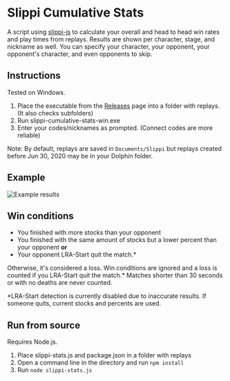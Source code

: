 # Slippi Cumulative Stats

A script using [slippi-js](https://github.com/project-slippi/slippi-js) to calculate your overall and head to head win rates and play times from replays. Results are shown per character, stage, and nickname as well. You can specify your character, your opponent, your opponent's character, and even opponents to skip.

## Instructions
Tested on Windows.

1. Place the executable from the [Releases](https://github.com/BrodyVoth/slippi-cumulative-stats/releases/latest) page into a folder with replays. (It also checks subfolders)
2. Run slippi-cumulative-stats-win.exe
3. Enter your codes/nicknames as prompted. (Connect codes are more reliable)

Note: By default, replays are saved in `Documents/Slippi` but replays created before Jun 30, 2020 may be in your Dolphin folder.

## Example

![Example results](https://i.imgur.com/aA0NOJS.png)

## Win conditions
* You finished with more stocks than your opponent
* You finished with the same amount of stocks but a lower percent than your opponent **or**
* Your opponent LRA-Start quit the match.*

Otherwise, it's considered a loss. Win conditions are ignored and a loss is counted if you LRA-Start quit the match.* Matches shorter than 30 seconds or with no deaths are never counted.

*LRA-Start detection is currently disabled due to inaccurate results. If someone quits, current stocks and percents are used. 

## Run from source
Requires Node.js.

1. Place slippi-stats.js and package.json in a folder with replays
2. Open a command line in the directory and run `npm install`
3. Run `node slippi-stats.js`
